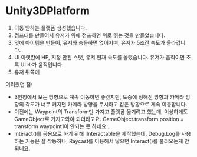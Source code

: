 # Unity3DPlatform
 
1. 이동 안하는 플랫폼 생성했습니다. 
2. 점프대를 만들어서 유저가 위에 점프하면 위로 뛰는 것을 만들었습니다. 
3. 옆에 아이템을 만들어, 유저와 충돌하면 없어지며, 유저가 5초간 속도가 올라갑니다. 
4. UI 아랫칸에 HP, 지정 안된 스탯, 유저 현재 속도를 올렸습니다. 유저가 움직이면 초록 UI 바가 움직입니다.
5. 유저 뒤쪽에 


어려웠던 점: 
- 3인칭에서 보는 방향으로 계속 이동하면 좋겠지만, 도중에 정해진 방향과 카메라 방향의 각도가 너무 커지면 카메라 방향을 무시하고 같은 방향으로 계속 이동합니다.
- 이전에는 Waypoint의 Transform만 가지고 플랫폼 옮기려고 했는데, 이상하게도 GameObject로 가지고와야 되더라고요. GameObject.transform.position = transform waypoint1이 안되는 듯 하네요...
- Interact()를 공용으로 하기 위해 IInteractable을 제작했는데, Debug.Log를 사용하는 기능은 잘 작동하나, Raycast를 이용해서 닿으면 Interact()를 불러오는게 안되네요. 